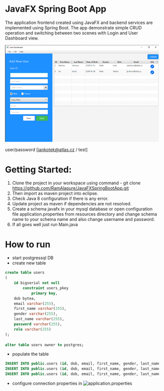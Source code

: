 # JavaFX Spring Boot App
The application frontend created using JavaFX and backend services are implemented using Spring Boot. The app demonstrate simple CRUD operation and switching between two scenes with Login and User Dashboard view. 

![](doc/screenshot.png)

user/password [jankotek@atlas.cz / test]

# Getting Started:

1. Clone the project in your workspace using command - git clone https://github.com/RamAlapure/JavaFXSpringBootApp.git
2. Then import as maven project into eclipse.
3. Check Java 8 configuration if there is any error.
4. Update project as maven if dependencies are not resolved.
5. Create a schema javafx in your mysql database or open configuration file application.properties from resources directory and change schema name to your schema name and also change username and password.
6. If all goes well just run Main.java

# How to run 
* start postgressql DB
* create new table
```sql
create table users
(
	id bigserial not null
		constraint users_pkey
			primary key,
	dob bytea,
	email varchar(255),
	first_name varchar(255),
	gender varchar(255),
	last_name varchar(255),
	password varchar(255),
	role varchar(255)
);

alter table users owner to postgres;
```
* populate the table 
```sql
INSERT INTO public.users (id, dob, email, first_name, gender, last_name, password, role) VALUES (2, E'\\xACED00057372000D6A6176612E74696D652E536572955D84BA1B2248B20C00007870770703000007E4040E78', 'mkotkova@atlas.cz', 'Martina', 'Male', 'Kotkova', 'test', 'User');
INSERT INTO public.users (id, dob, email, first_name, gender, last_name, password, role) VALUES (3, E'\\xACED00057372000D6A6176612E74696D652E536572955D84BA1B2248B20C00007870770703000007E4040678', 'jankotek@atlas.cz', 'Jan', 'Male', 'Kotek', 'test', 'Admin');
INSERT INTO public.users (id, dob, email, first_name, gender, last_name, password, role) VALUES (4, E'\\xACED00057372000D6A6176612E74696D652E536572955D84BA1B2248B20C00007870770703000007E4040378', 'hexenwerk.betty@gmail.com', 'Betty', 'Female', 'Kotkova', 'test', 'User');
```
* configure connection properties in ![application.properties](src/main/resources/application.properties)


